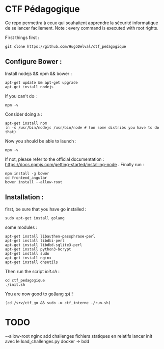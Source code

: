 # CTF Pédagogique

Ce repo permettra à ceux qui souhaitent apprendre la sécurité informatique de se lancer facilement.
Note : every command is executed with root rights.

First things first :

    git clone https://github.com/HugoDelval/ctf_pedagogique

## Configure Bower :

Install nodejs && npm && bower :

    apt-get update && apt-get upgrade
    apt-get install nodejs
If you can't do :

    npm -v
Consider doing a :
    
    apt-get install npm
    ln -s /usr/bin/nodejs /usr/bin/node # (on some distribs you have to do that)
Now you should be able to launch :

    npm -v
If not, please refer to the official documentation : https://docs.npmjs.com/getting-started/installing-node .
Finally run :

    npm install -g bower
    cd frontend_angular
    bower install --allow-root
    
## Installation :
first, be sure that you have go installed :

    sudo apt-get install golang
some modules :

    apt-get install libauthen-passphrase-perl
    apt-get install libdbi-perl
    apt-get install libdbd-sqlite3-perl
    apt-get install python3-bcrypt
    apt-get install sudo
    apt-get install nginx
    apt-get install dnsutils

Then run the script *init.sh* :

    cd ctf_pedagogique
    ./init.sh
    
You are now good to go(lang :p) !

    (cd /srv/ctf_go && sudo -u ctf_interne ./run.sh)



# TODO

--allow-root
nginx
add challenges
fichiers statiques en relatifs
lancer init avec le load_challenges.py
docker -> bdd
